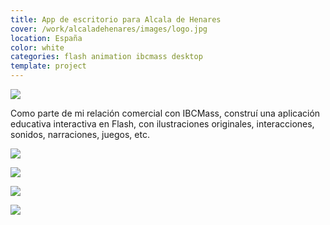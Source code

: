 ```yaml
---
title: App de escritorio para Alcala de Henares
cover: /work/alcaladehenares/images/logo.jpg
location: España
color: white
categories: flash animation ibcmass desktop
template: project
---
```


![](/work/alcaladehenares/images/1.png)

Como parte de mi relación comercial con IBCMass, construí una aplicación educativa interactiva en Flash, con ilustraciones originales, interacciones, sonidos, narraciones, juegos, etc.

![](/work/alcaladehenares/images/2.jpg)

![](/work/alcaladehenares/images/3.jpg)

![](/work/alcaladehenares/images/4.jpg)

![](/work/alcaladehenares/images/5.jpg)
